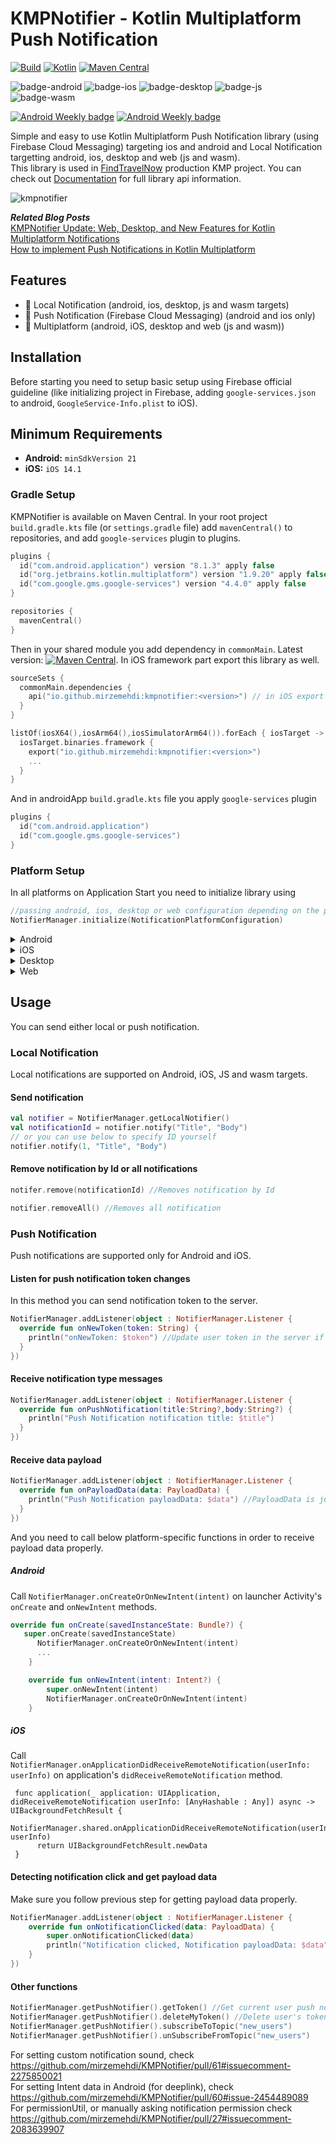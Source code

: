 # KMPNotifier - Kotlin Multiplatform Push Notification
[![Build](https://github.com/mirzemehdi/KMPNotifier/actions/workflows/build.yml/badge.svg)](https://github.com/mirzemehdi/KMPNotifier/actions/workflows/build.yml) 
[![Kotlin](https://img.shields.io/badge/Kotlin-2.0.20-blue.svg?style=flat&logo=kotlin)](https://kotlinlang.org)
[![Maven Central](https://img.shields.io/maven-central/v/io.github.mirzemehdi/kmpnotifier?color=blue)](https://search.maven.org/search?q=g:io.github.mirzemehdi)

![badge-android](http://img.shields.io/badge/platform-android-6EDB8D.svg?style=flat)
![badge-ios](http://img.shields.io/badge/platform-ios-CDCDCD.svg?style=flat)
![badge-desktop](https://img.shields.io/badge/platform-desktop-3474eb.svg?style=flat)
![badge-js](https://img.shields.io/badge/platform-js-fcba03.svg?style=flat)
![badge-wasm](https://img.shields.io/badge/platform-wasm-331f06.svg?style=flat)

[![Android Weekly badge](https://androidweekly.net/issues/issue-632/badge)](https://androidweekly.net/issues/issue-632)
[![Android Weekly badge](https://androidweekly.net/issues/issue-599/badge)](https://androidweekly.net/issues/issue-599)


Simple and easy to use Kotlin Multiplatform Push Notification library (using Firebase Cloud Messaging) targeting ios and android and Local Notification targetting android, ios, desktop and web (js and wasm).  
This library is used in [FindTravelNow](https://github.com/mirzemehdi/FindTravelNow-KMM/) production KMP project.
You can check out [Documentation](https://mirzemehdi.github.io/KMPNotifier) for full library api information.  

![kmpnotifier](https://github.com/user-attachments/assets/a0f38159-b31d-4a47-97a7-cc230e15d30b)



**_Related Blog Posts_**  
[KMPNotifier Update: Web, Desktop, and New Features for Kotlin Multiplatform Notifications](https://proandroiddev.com/kmpnotifier-update-web-desktop-and-new-features-for-kotlin-multiplatform-notifications-529b489f5d9c)  
[How to implement Push Notifications in Kotlin Multiplatform](https://proandroiddev.com/how-to-implement-push-notification-in-kotlin-multiplatform-5006ff20f76c)  


## Features
  - 🔔 Local Notification (android, ios, desktop, js and wasm targets)  
  - 🔔 Push Notification (Firebase Cloud Messaging) (android and ios only)  
  - 📱 Multiplatform (android, iOS, desktop and web (js and wasm))  

## Installation
Before starting you need to setup basic setup using Firebase official guideline (like initializing project in Firebase, adding `google-services.json` to android, `GoogleService-Info.plist` to iOS).

## Minimum Requirements

- **Android:** `minSdkVersion 21`
- **iOS:** `iOS 14.1`


### Gradle Setup
KMPNotifier is available on Maven Central. In your root project `build.gradle.kts` file (or `settings.gradle` file) add `mavenCentral()` to repositories, and  add `google-services` plugin to plugins.

```kotlin
plugins {
  id("com.android.application") version "8.1.3" apply false
  id("org.jetbrains.kotlin.multiplatform") version "1.9.20" apply false
  id("com.google.gms.google-services") version "4.4.0" apply false
}

repositories { 
  mavenCentral()
}
```

Then in your shared module you add dependency in `commonMain`. Latest version: [![Maven Central](https://img.shields.io/maven-central/v/io.github.mirzemehdi/kmpnotifier?color=blue)](https://search.maven.org/search?q=g:io.github.mirzemehdi). In iOS framework part export this library as well.
```kotlin
sourceSets {
  commonMain.dependencies {
    api("io.github.mirzemehdi:kmpnotifier:<version>") // in iOS export this library
  }
}

listOf(iosX64(),iosArm64(),iosSimulatorArm64()).forEach { iosTarget ->
  iosTarget.binaries.framework {
    export("io.github.mirzemehdi:kmpnotifier:<version>")
    ...
  }
}
```

And in androidApp `build.gradle.kts` file you apply `google-services` plugin  
```kotlin
plugins {
  id("com.android.application")
  id("com.google.gms.google-services")
}
```


### Platform Setup
In all platforms on Application Start you need to initialize library using 
```kotlin 
//passing android, ios, desktop or web configuration depending on the platform
NotifierManager.initialize(NotificationPlatformConfiguration)  
```

<details>
  <summary>Android</summary>

  ### Android Setup
 ```kotlin
class MyApplication : Application() {
    override fun onCreate() {
        super.onCreate()
        /**
         * By default showPushNotification value is true.
         * When set showPushNotification to false foreground push  notification will not be shown to user.
         * You can still get notification content using #onPushNotification listener method.
         */
        NotifierManager.initialize(
            configuration = NotificationPlatformConfiguration.Android(
                notificationIconResId = R.drawable.ic_launcher_foreground,
                showPushNotification = true,
            )
        )
    }
}
```

Also starting from Android 13(API Level 33) you need to ask runtime `POST_NOTIFICATIONS` in activity. I created utility function that you can use in activity.
```kotlin
val permissionUtil by permissionUtil()
permissionUtil.askNotificationPermission() //this will ask permission in Android 13(API Level 33) or above, otherwise permission will be granted.
```
  
  
</details>

<details>
  <summary>iOS</summary>

  ### iOS Setup
  First you just need to include FirebaseMessaging library to your ios app from Xcode. Then on application start you need to call both FirebaseApp initialization and NotifierManager initialization methods, and apnsToken setting as below. Don't forget to add Push Notifications and Background Modes (Remote Notifications) signing capability in Xcode.

```swift
import SwiftUI
import shared
import FirebaseCore
import FirebaseMessaging

class AppDelegate: NSObject, UIApplicationDelegate {

  func application(_ application: UIApplication,
                   didFinishLaunchingWithOptions launchOptions: [UIApplication.LaunchOptionsKey : Any]? = nil) -> Bool {

      FirebaseApp.configure() //important
      
      //By default showPushNotification value is true.
      //When set showPushNotification to false foreground push  notification will not be shown.
      //You can still get notification content using #onPushNotification listener method.
      NotifierManager.shared.initialize(configuration: NotificationPlatformConfigurationIos(
            showPushNotification: true,
            askNotificationPermissionOnStart: true)
      )
      
    return true
  }

  func application(_ application: UIApplication, didRegisterForRemoteNotificationsWithDeviceToken deviceToken: Data) {
        Messaging.messaging().apnsToken = deviceToken
  }
    
}

@main
struct iOSApp: App {
    
    @UIApplicationDelegateAdaptor(AppDelegate.self) var delegate
    
    var body: some Scene {
        WindowGroup {
            ContentView()
        }
    }
}


```



 
</details>

<details>
  <summary>Desktop</summary>

### Desktop Setup
You need to put notification icon into resources/common folder. For more information:  
[Compose Desktop Resources](https://github.com/JetBrains/compose-multiplatform/blob/master/tutorials/Native_distributions_and_local_execution/README.md#packaging-resources)
 ```kotlin
fun main() = application {

    NotifierManager.initialize(
        NotificationPlatformConfiguration.Desktop(
            showPushNotification = true,
            notificationIconPath = composeDesktopResourcesPath() + File.separator + "ic_notification.png"
        )
    )
    
    AppInitializer.onApplicationStart()
    Window(
        onCloseRequest = ::exitApplication,
        title = "KMPNotifier Desktop",
    ) {
        println("Desktop app is started")
        App()

    }
}
```  

</details>

<details>
  <summary>Web</summary>

  
### Web Setup (Js and Wasm)
On application start initialize it using Web configuration
 ```kotlin
fun main()  {

    NotifierManager.initialize(
        NotificationPlatformConfiguration.Web(
            askNotificationPermissionOnStart = true,
            notificationIconPath = null
        )
    )
    
}
```
**Note:**
If you are using mac make sure you also allow notifications for browser from system system settings in order to see web notifications.  




</details>

## Usage
You can send either local or push notification.

### Local Notification
Local notifications are supported on Android, iOS, JS and wasm targets. 
#### Send notification

```kotlin
val notifier = NotifierManager.getLocalNotifier()
val notificationId = notifier.notify("Title", "Body") 
// or you can use below to specify ID yourself
notifier.notify(1, "Title", "Body")


```

#### Remove notification by Id or all notifications

```kotlin
notifer.remove(notificationId) //Removes notification by Id  

notifier.removeAll() //Removes all notification

```

### Push Notification
Push notifications are supported only for Android and iOS.
#### Listen for push notification token changes
In this method you can send notification token to the server.

```kotlin
NotifierManager.addListener(object : NotifierManager.Listener {
  override fun onNewToken(token: String) {
    println("onNewToken: $token") //Update user token in the server if needed
  }
}) 
```

#### Receive notification type messages  
```kotlin
NotifierManager.addListener(object : NotifierManager.Listener {
  override fun onPushNotification(title:String?,body:String?) {
    println("Push Notification notification title: $title")
  }
}) 
```


#### Receive data payload
```kotlin
NotifierManager.addListener(object : NotifierManager.Listener {
  override fun onPayloadData(data: PayloadData) {
    println("Push Notification payloadData: $data") //PayloadData is just typeAlias for Map<String,*>.
  }
}) 
```
And you need to call below platform-specific functions in order to receive payload data properly.
##### Android
Call `NotifierManager.onCreateOrOnNewIntent(intent)` on launcher Activity's `onCreate` and `onNewIntent` methods.
```kotlin
override fun onCreate(savedInstanceState: Bundle?) {
   super.onCreate(savedInstanceState)
      NotifierManager.onCreateOrOnNewIntent(intent)
      ...
    }

    override fun onNewIntent(intent: Intent?) {
        super.onNewIntent(intent)
        NotifierManager.onCreateOrOnNewIntent(intent)
    }

```

##### iOS
Call `NotifierManager.onApplicationDidReceiveRemoteNotification(userInfo: userInfo)` on application's `didReceiveRemoteNotification` method.

```
 func application(_ application: UIApplication, didReceiveRemoteNotification userInfo: [AnyHashable : Any]) async -> UIBackgroundFetchResult {
      NotifierManager.shared.onApplicationDidReceiveRemoteNotification(userInfo: userInfo)
      return UIBackgroundFetchResult.newData
 }

```  


#### Detecting notification click and get payload data
Make sure you follow previous step for getting payload data properly.
```kotlin
NotifierManager.addListener(object : NotifierManager.Listener {
    override fun onNotificationClicked(data: PayloadData) {
        super.onNotificationClicked(data)
        println("Notification clicked, Notification payloadData: $data")
    }
}) 
```   


#### Other functions
```kotlin
NotifierManager.getPushNotifier().getToken() //Get current user push notification token
NotifierManager.getPushNotifier().deleteMyToken() //Delete user's token for example when user logs out 
NotifierManager.getPushNotifier().subscribeToTopic("new_users") 
NotifierManager.getPushNotifier().unSubscribeFromTopic("new_users") 
```
For setting custom notification sound, check https://github.com/mirzemehdi/KMPNotifier/pull/61#issuecomment-2275850021  
For setting Intent data in Android (for deeplink), check https://github.com/mirzemehdi/KMPNotifier/pull/60#issue-2454489089    
For permissionUtil, or manually asking notification permission check https://github.com/mirzemehdi/KMPNotifier/pull/27#issuecomment-2083639907  





